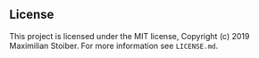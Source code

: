 ## License

This project is licensed under the MIT license, Copyright (c) 2019 Maximilian
Stoiber. For more information see `LICENSE.md`.
